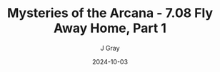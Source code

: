 ---
title: 'Mysteries of the Arcana - 7.08 Fly Away Home, Part 1'
alt: 'Mysteries of the Arcana'
date: '2024-10-03'
author: 'J Gray'
artist: 'Keira'
---